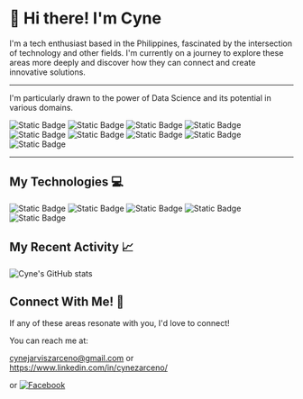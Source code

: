 # 👋 Hi there! I'm Cyne  

I'm a tech enthusiast based in the Philippines, fascinated by the
intersection of technology and other fields.
I'm currently on a journey to explore these areas more deeply and
discover how they can connect and create innovative solutions.

---
I'm particularly drawn to the power of Data
Science and its potential in various domains.  

![Static Badge](https://img.shields.io/badge/Neuroscience-blue)
![Static Badge](https://img.shields.io/badge/Economics-blue)
![Static Badge](https://img.shields.io/badge/FinancialMarkets-blue)
![Static Badge](https://img.shields.io/badge/ArtificialIntelligence-blue)
![Static Badge](https://img.shields.io/badge/Cybersecurity-blue)
![Static Badge](https://img.shields.io/badge/TechnicalAnalysis-blue)
![Static Badge](https://img.shields.io/badge/Mathematics-blue)
![Static Badge](https://img.shields.io/badge/Physics-blue)
![Static Badge](https://img.shields.io/badge/Psychology-blue)

---

## My Technologies 💻  

![Static Badge](https://img.shields.io/badge/Python-black?logo=python)
![Static Badge](https://img.shields.io/badge/Github-black?logo=Github)
![Static Badge](https://img.shields.io/badge/Kali%20Linux-black?logo=kali%20linux)
![Static Badge](https://img.shields.io/badge/Wolfram%20Mathematica-black?logo=wolfram%20mathematica)
![Static Badge](https://img.shields.io/badge/SciPy-black?logo=SciPy)

## My Recent Activity 📈

![Cyne's GitHub stats](https://github-readme-stats.vercel.app/api?username=Kuhai9801&show_icons=true&theme=radical)

## Connect With Me! 🤝

If any of these areas resonate with you, I'd love to connect!  

You can reach me at:  

<cynejarviszarceno@gmail.com> or <https://www.linkedin.com/in/cynezarceno/>

or
[![Facebook](https://img.shields.io/badge/Facebook-blue?logo=Facebook)](https://www.facebook.com/cynezarceno)
